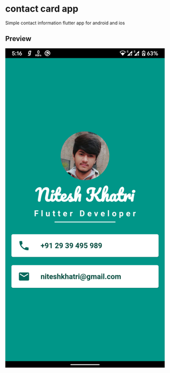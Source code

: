 # contact card app

Simple contact information flutter app for android and ios

## Preview
![](Screenshot_20200503-171613%5B1%5D.png)


